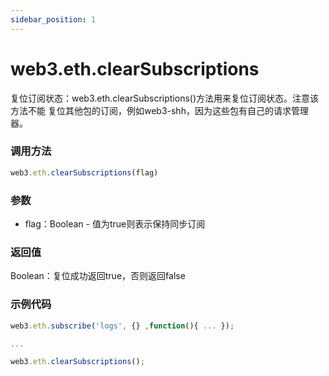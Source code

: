 ```yaml
---
sidebar_position: 1
---
```


# web3.eth.clearSubscriptions

复位订阅状态：web3.eth.clearSubscriptions()方法用来复位订阅状态。注意该方法不能 复位其他包的订阅，例如web3-shh，因为这些包有自己的请求管理器。

### 调用方法

```js
web3.eth.clearSubscriptions(flag)
```

### 参数
- flag：Boolean - 值为true则表示保持同步订阅

### 返回值
Boolean：复位成功返回true，否则返回false

### 示例代码
```js
web3.eth.subscribe('logs', {} ,function(){ ... });

...

web3.eth.clearSubscriptions();
```